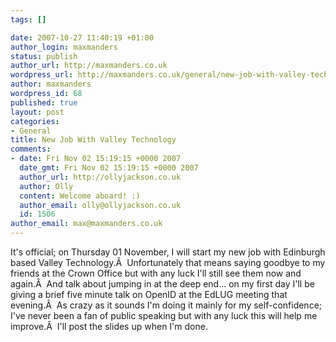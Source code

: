 ```yaml
--- 
tags: []

date: 2007-10-27 11:40:19 +01:00
author_login: maxmanders
status: publish
author_url: http://maxmanders.co.uk
wordpress_url: http://maxmanders.co.uk/general/new-job-with-valley-technology/
author: maxmanders
wordpress_id: 68
published: true
layout: post
categories: 
- General
title: New Job With Valley Technology
comments: 
- date: Fri Nov 02 15:19:15 +0000 2007
  date_gmt: Fri Nov 02 15:19:15 +0000 2007
  author_url: http://ollyjackson.co.uk
  author: Olly
  content: Welcome aboard! :)
  author_email: olly@ollyjackson.co.uk
  id: 1506
author_email: max@maxmanders.co.uk
---
```

It's official; on Thursday 01 November, I will start my new job with Edinburgh based Valley Technology.&Acirc;&nbsp; Unfortunately that means saying goodbye to my friends at the Crown Office but with any luck I'll still see them now and again.&Acirc;&nbsp; And talk about jumping in at the deep end... on my first day I'll be giving a brief five minute talk on OpenID at the EdLUG meeting that evening.&Acirc;&nbsp; As crazy as it sounds I'm doing it mainly for my self-confidence; I've never been a fan of public speaking but with any luck this will help me improve.&Acirc;&nbsp; I'll post the slides up when I'm done.
